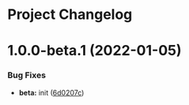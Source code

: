 # Project Changelog

# 1.0.0-beta.1 (2022-01-05)


### Bug Fixes

* **beta:** init ([6d0207c](https://github.com/ThornWalli/devterm-toolbox-electron/commit/6d0207cec90d164198d5ff6ab493c2d35516e4d7))
